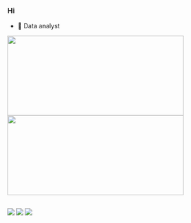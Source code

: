 ###  Hi 

- 💼 Data analyst

<div>
  <img src="https://github-readme-stats.vercel.app/api?username=ingridalvesz&show_icons=true&theme=dracula&include_all_commits=true&count_private=true" width="400" height="180"/>
  <img src="https://github-readme-stats.vercel.app/api/top-langs/?username=ingridalvesz&layout=compact&langs_count=7&theme=dracula" width="400" height="180"/>
</div>

  
  ##

  <div> 
    
  <a href="https://instagram.com/ingridalves.z" target="_blank"><img src="https://img.shields.io/badge/-Instagram-%23E4405F?style=for-the-badge&logo=instagram&logoColor=white" target="_blank"></a>
  <a href = "mailto:ingrid.roberta.alves.s@outlook.com"><img src="https://img.shields.io/badge/-Gmail-%23333?style=for-the-badge&logo=gmail&logoColor=white" target="_blank"></a>
  <a href="https://www.linkedin.com/in/ingrid-alves-28a662203/" target="_blank"><img src="https://img.shields.io/badge/-LinkedIn-%230077B5?style=for-the-badge&logo=linkedin&logoColor=white" target="_blank"></a> 


